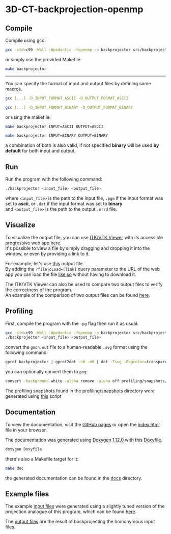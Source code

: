 # 3D-CT-backprojection-openmp

## Compile
Compile using gcc:
```bash
gcc -std=c99 -Wall -Wpedantic -fopenmp -o backprojector src/backprojector.c -lm
```
or simply use the provided Makefile:
```bash
make backprojector
```

---

You can specify the format of input and output files by defining some macros.
```bash
gcc [...] -D_INPUT_FORMAT_ASCII -D_OUTPUT_FORMAT_ASCII
```
```bash
gcc [...] -D_INPUT_FORMAT_BINARY -D_OUTPUT_FORMAT_BINARY
```
or using the makefile:
```bash
make backprojector INPUT=ASCII OUTPUT=ASCII
```
```bash
make backprojector INPUT=BINARY OUTPUT=BINARY
```
a combination of both is also valid, if not specified **binary** will be used **by default** for both input and output.


## Run
Run the program with the following command:
```bash
./backprojector <input_file> <output_file>
```
where `<input_file>` is the path to the input file,  `.pgm` if the input format was set to **ascii**, or `.dat` if the input format was set to **binary**\
and `<output_file>` is the path to the output `.nrrd` file.

<!-- TODO: Add "Visualizing" section here with instruction of software to use to view the output file -->

## Visualize
To visualize the output file, you can use [ITK/VTK Viewer](https://github.com/kitware/itk-vtk-viewer) with its accessible progressive web app [here](https://kitware.github.io/itk-vtk-viewer/app/).\
It's possible to view a file by simply dragging and dropping it into the window, or even by providing a link to it.

For example, let's use [this](output/cubeWithSphereCutout-ascii.nrrd) output file.\
By adding the `?fileToLoad=[link]` query parameter to the URL of the web app you can load the file [like so](https://kitware.github.io/itk-vtk-viewer/app/?fileToLoad=https://raw.githubusercontent.com/Borgotto/3D-CT-backprojection-openmp/main/output/cubeWithSphereCutout-ascii.nrrd) without having to download it.


The ITK/VTK Viewer can also be used to compare two output files to verify the correctness of the program.\
An example of the comparison of two output files can be found [here](https://kitware.github.io/itk-vtk-viewer/app/?rotate=false&image=https://raw.githubusercontent.com/Borgotto/3D-CT-backprojection-openmp/main/output/cubeWithSphereCutout-original.nrrd&fixedImage=https://raw.githubusercontent.com/Borgotto/3D-CT-backprojection-openmp/main/output/cubeWithSphereCutout-ascii.nrrd&compare=blend).

## Profiling
First, compile the program with the `-pg` flag then run it as usual:
```bash
gcc -std=c99 -Wall -Wpedantic -fopenmp -o backprojector src/backprojector.c -lm -pg
./backprojector <input_file> <output_file>
```
convert the `gmon.out` file to a human-readable `.svg` format using the following command:
```bash
gprof backprojector | gprof2dot -n0 -e0 | dot -Tsvg -Gbgcolor=transparent -o profiling/snapshots/"$(ls -l ./profiling/snapshots/ | wc -l) - $(date '+%Y-%m-%d %H.%M.%S')".svg
```
you can optionally convert them to `png`:
```bash
convert -background white -alpha remove -alpha off profiling/snapshots/<snapshot>.svg profiling/snapshots/<snapshot>.png
```

The profiling snapshots found in the [profiling/snapshots](profiling/snapshots) directory were generated using [this](profiling/runProfiler.sh) script

## Documentation
To view the documentation, visit the [GitHub pages](https://borgotto.github.io/3D-CT-backprojection-openmp/) or open the [index.html](docs/index.html) file in your browser.

The documentation was generated using [Doxygen 1.12.0](https://www.doxygen.nl/) with this [Doxyfile](docs/build/Doxyfile).
```bash
doxygen Doxyfile
```
there's also a Makefile target for it:
```bash
make doc
```
the generated documentation can be found in the [docs](docs) directory.

## Example files
The example [input files](tests) were generated using a slightly tuned version of the projection analogue of this program, which can be found [here](https://github.com/LorenzoColletta/Parallel-implementation-of-a-tomographic-projection-algorithm).

The [output files](output) are the result of backprojecting the homonymous input files.